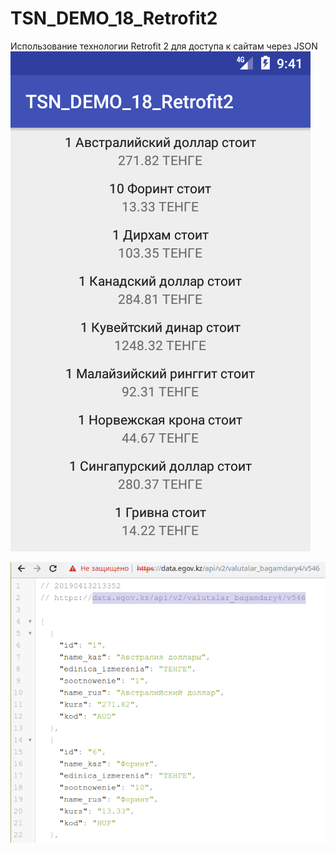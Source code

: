 # TSN_DEMO_18_Retrofit2
Использование технологии Retrofit 2 для доступа к сайтам через JSON
![Screenshot](screenshot1.png)

![Screenshot](screenshot2.png)

